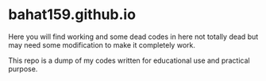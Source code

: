 # bahat159.github.io

Here you will find working and some dead codes in here not totally dead but may need some modification to make it completely work.

This repo is a dump of my codes written for educational use and practical purpose.
